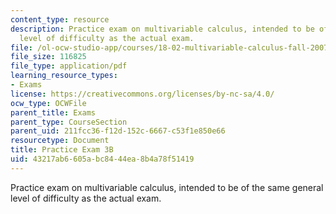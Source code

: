 ```yaml
---
content_type: resource
description: Practice exam on multivariable calculus, intended to be of the same general
  level of difficulty as the actual exam.
file: /ol-ocw-studio-app/courses/18-02-multivariable-calculus-fall-2007/43217ab6605abc8444ea8b4a78f51419_prac3b.pdf
file_size: 116825
file_type: application/pdf
learning_resource_types:
- Exams
license: https://creativecommons.org/licenses/by-nc-sa/4.0/
ocw_type: OCWFile
parent_title: Exams
parent_type: CourseSection
parent_uid: 211fcc36-f12d-152c-6667-c53f1e850e66
resourcetype: Document
title: Practice Exam 3B
uid: 43217ab6-605a-bc84-44ea-8b4a78f51419
---
```

Practice exam on multivariable calculus, intended to be of the same general level of difficulty as the actual exam.